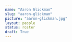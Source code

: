 ```yaml
---
name: "Aaron Glickman"
slug: "aaron-glickman"
picture: "aaron-glickman.jpg"
layout: people
status: roster
draft: True
---
```


